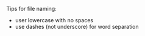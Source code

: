

Tips for file naming:
* user lowercase with no spaces
* use dashes (not underscore) for word separation

